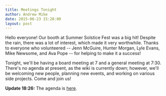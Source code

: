 ```yaml
---
title: Meetings Tonight
author: Andrew Mike
date: 2015-06-23 15:28:00
layout: post
---
```


Hello everyone! Our booth at Summer Solstice Fest was a big hit! Despite the rain, there was a lot of interest, which made it very worthwhile. Thanks to everyone who volunteered -- Jenn McGuire, Hunter Morgan, Lyle Evans, Mike Newsome, and Ava Pope -- for helping to make it a success!

Tonight, we'll be having a board meeting at 7 and a general meeting at 7:30. There's no agenda at present, as the wiki is currently down; however, we'll be welcoming new people, planning new events, and working on various side projects. Come and join us!

**Update 18:26:** The agenda is [here](http://wiki.hacksburg.org/meetings:meeting_agenda_and_minutes_for_2015-06-23).